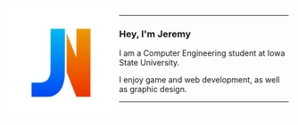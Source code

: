 <img src="Logo.svg" alt="Logo" title="Logo" align="left" width="200" height="200" />

---

### Hey, I'm Jeremy
I am a Computer Engineering student at Iowa State University. 

I enjoy game and web development, as well as graphic design.

---
